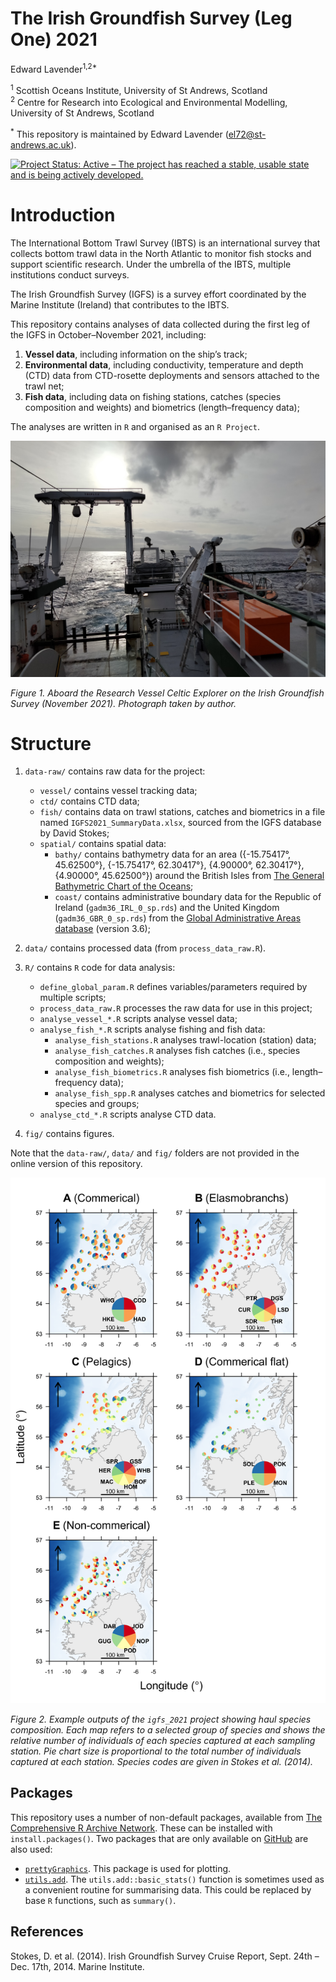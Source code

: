 The Irish Groundfish Survey (Leg One) 2021
================
Edward Lavender<sup>1,2\*</sup>

<!-- README.md is generated from README.Rmd. Please edit that file -->

<sup>1</sup> Scottish Oceans Institute, University of St Andrews,
Scotland  
<sup>2</sup> Centre for Research into Ecological and Environmental
Modelling, University of St Andrews, Scotland

<sup>\*</sup> This repository is maintained by Edward Lavender
(<el72@st-andrews.ac.uk>).

[![Project Status: Active – The project has reached a stable, usable
state and is being actively
developed.](https://www.repostatus.org/badges/latest/active.svg)](https://www.repostatus.org/#active)

# Introduction

The International Bottom Trawl Survey (IBTS) is an international survey
that collects bottom trawl data in the North Atlantic to monitor fish
stocks and support scientific research. Under the umbrella of the IBTS,
multiple institutions conduct surveys.

The Irish Groundfish Survey (IGFS) is a survey effort coordinated by the
Marine Institute (Ireland) that contributes to the IBTS.

This repository contains analyses of data collected during the first leg
of the IGFS in October–November 2021, including:

1.  **Vessel data**, including information on the ship’s track;
2.  **Environmental data**, including conductivity, temperature and
    depth (CTD) data from CTD-rosette deployments and sensors attached
    to the trawl net;
3.  **Fish data**, including data on fishing stations, catches (species
    composition and weights) and biometrics (length–frequency data);

The analyses are written in `R` and organised as an `R Project`.

<img src="README_img.png"/>

*Figure 1. Aboard the Research Vessel Celtic Explorer on the Irish
Groundfish Survey (November 2021). Photograph taken by author.*

# Structure

1.  `data-raw/` contains raw data for the project:

    -   `vessel/` contains vessel tracking data;
    -   `ctd/` contains CTD data;
    -   `fish/` contains data on trawl stations, catches and biometrics
        in a file named `IGFS2021_SummaryData.xlsx`, sourced from the
        IGFS database by David Stokes;
    -   `spatial/` contains spatial data:
        -   `bathy/` contains bathymetry data for an area ({-15.75417°,
            45.62500°}, {-15.75417°, 62.30417°}, {4.90000°, 62.30417°},
            {4.90000°, 45.62500°}) around the British Isles from [The
            General Bathymetric Chart of the
            Oceans](https://www.gebco.net);
        -   `coast/` contains administrative boundary data for the
            Republic of Ireland (`gadm36_IRL_0_sp.rds`) and the United
            Kingdom (`gadm36_GBR_0_sp.rds`) from the [Global
            Administrative Areas database](https://www.gadm.org/)
            (version 3.6);

2.  `data/` contains processed data (from `process_data_raw.R`).

3.  `R/` contains `R` code for data analysis:

    -   `define_global_param.R` defines variables/parameters required by
        multiple scripts;
    -   `process_data_raw.R` processes the raw data for use in this
        project;
    -   `analyse_vessel_*.R` scripts analyse vessel data;
    -   `analyse_fish_*.R` scripts analyse fishing and fish data:
        -   `analyse_fish_stations.R` analyses trawl-location (station)
            data;
        -   `analyse_fish_catches.R` analyses fish catches (i.e.,
            species composition and weights);
        -   `analyse_fish_biometrics.R` analyses fish biometrics (i.e.,
            length–frequency data);
        -   `analyse_fish_spp.R` analyses catches and biometrics for
            selected species and groups;
    -   `analyse_ctd_*.R` scripts analyse CTD data.

4.  `fig/` contains figures.

Note that the `data-raw/`, `data/` and `fig/` folders are not provided
in the online version of this repository.

<img src="README_img_2.png"/>

*Figure 2. Example outputs of the `igfs_2021` project showing haul
species composition. Each map refers to a selected group of species and
shows the relative number of individuals of each species captured at
each sampling station. Pie chart size is proportional to the total
number of individuals captured at each station. Species codes are given
in Stokes et al. (2014).*

## Packages

This repository uses a number of non-default packages, available from
[The Comprehensive R Archive Network](https://cran.r-project.org). These
can be installed with `install.packages()`. Two packages that are only
available on [GitHub](https://github.com/) are also used:

-   [`prettyGraphics`](https://github.com/edwardlavender/prettyGraphics).
    This package is used for plotting.
-   [`utils.add`](https://github.com/edwardlavender/utils.add). The
    `utils.add::basic_stats()` function is sometimes used as a
    convenient routine for summarising data. This could be replaced by
    base `R` functions, such as `summary()`.

## References

Stokes, D. et al. (2014). Irish Groundfish Survey Cruise Report,
Sept. 24th – Dec. 17th, 2014. Marine Institute.
